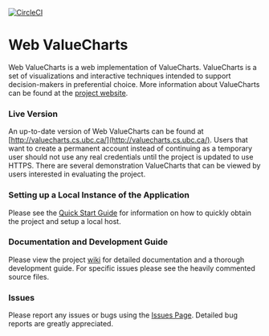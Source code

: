 [![CircleCI](https://circleci.com/gh/ValueChart/WebValueCharts.svg?style=svg)](https://circleci.com/gh/ValueChart/WebValueCharts)

# Web ValueCharts

Web ValueCharts is a web implementation of ValueCharts. ValueCharts is a set of visualizations and interactive techniques intended to support decision-makers in preferential choice. More information about ValueCharts can be found at the [project website](http://www.cs.ubc.ca/group/iui/VALUECHARTS/).

### Live Version

An up-to-date version of Web ValueCharts can be found at [http://valuecharts.cs.ubc.ca/](http://valuecharts.cs.ubc.ca/). Users that want to create a permanent account instead of continuing as a temporary user should not use any real credentials until the project is updated to use HTTPS. There are several demonstration ValueCharts that can be viewed by users interested in evaluating the project.

### Setting up a Local Instance of the Application

Please see the [Quick Start Guide](https://github.com/ValueChart/WebValueCharts/wiki/Quick-Start) for information on how to quickly obtain the project and setup a local host.

### Documentation and Development Guide

Please view the project [wiki](https://github.com/ValueChart/WebValueCharts/wiki) for detailed documentation and a thorough development guide. For specific issues please see the heavily commented source files.

### Issues

Please report any issues or bugs using the [Issues Page](https://github.com/ValueChart/WebValueCharts/issues). Detailed bug reports are greatly appreciated. 

